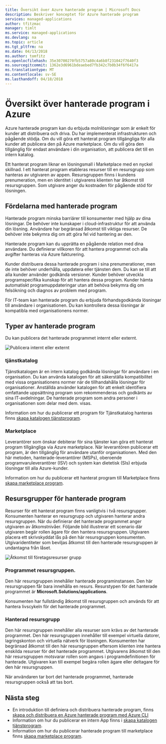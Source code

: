 ```yaml
---
title: Översikt över Azure hanterade program | Microsoft Docs
description: Beskriver konceptet för Azure hanterade program
services: managed-applications
author: tfitzmac
manager: timlt
ms.service: managed-applications
ms.devlang: na
ms.topic: article
ms.tgt_pltfrm: na
ms.date: 04/13/2018
ms.author: tomfitz
ms.openlocfilehash: 35e30700270fb5757a80c4a6b8f231042f7640f3
ms.sourcegitcommit: 1362e3d6961bdeaebed7fb342c7b0b34f6f6417a
ms.translationtype: MT
ms.contentlocale: sv-SE
ms.lasthandoff: 04/18/2018
---
```

# <a name="azure-managed-applications-overview"></a>Översikt över hanterade program i Azure

Azure hanterade program kan du erbjuda molnlösningar som är enkelt för kunder att distribuera och driva. Du har implementerat infrastrukturen och pågående stödja. Om du vill göra ett hanterat program tillgängliga för alla kunder att publicera den på Azure marketplace. Om du vill göra den tillgänglig för endast användare i din organisation, att publicera det till en intern katalog. 

Ett hanterat program liknar en lösningsmall i Marketplace med en nyckel skillnad. I ett hanterat program etableras resurser till en resursgrupp som hanteras av utgivaren av appen. Resursgruppen finns i kundens prenumeration, men en identitet i utgivarens klienten har åtkomst till resursgruppen. Som utgivare anger du kostnaden för pågående stöd för lösningen.

## <a name="advantages-of-managed-applications"></a>Fördelarna med hanterade program

Hanterade program minska barriärer till konsumenter med hjälp av dina lösningar. De behöver inte kunskaper i cloud-infrastruktur för att använda din lösning. Användare har begränsad åtkomst till viktiga resurser. De behöver inte bekymra dig om att göra fel vid hantering av den. 

Hanterade program kan du upprätta en pågående relation med dina användare. Du definierar villkoren för att hantera programmet och alla avgifter hanteras via Azure fakturering.

Kunder distribuera dessa hanterade program i sina prenumerationer, men de inte behöver underhålla, uppdatera eller tjänsten dem. Du kan se till att alla kunder använder godkända versioner. Kunder behöver utveckla programspecifika kunskap för att hantera dessa program. Kunder hämta automatiskt programuppdateringar utan att behöva bekymra dig om felsökning och diagnos av problem med program. 

För IT-team kan hanterade program du erbjuda förhandsgodkända lösningar till användare i organisationen. Du kan kontrollera dessa lösningar är kompatibla med organisationens normer.

## <a name="types-of-managed-applications"></a>Typer av hanterade program

Du kan publicera det hanterade programmet internt eller externt.

![Publicera internt eller externt](./media/overview/manage_app_options.png)

### <a name="service-catalog"></a>tjänstkatalog

Tjänstkatalogen är en intern katalog godkända lösningar för användare i en organisation. Du kan använda katalogen för att säkerställa kompatibilitet med vissa organisationens normer när de tillhandahålla lösningar för organisationer. Anställda använder katalogen för att enkelt identifiera omfattande uppsättning program som rekommenderas och godkänts av sina IT-avdelningar. De hanterade program som andra personer i organisationen som delar med dem. visas.

Information om hur du publicerar ett program för Tjänstkatalog hanteras finns [skapa katalogen tjänstprogram](publish-service-catalog-app.md).

### <a name="marketplace"></a>Marketplace

Leverantörer som önskar debiterar för sina tjänster kan göra ett hanterat program tillgängliga via Azure marketplace. När leverantören publicerar ett program, är den tillgänglig för användare utanför organisationen. Med den här metoden, hanterade-leverantörer (MSPs), oberoende programvaruleverantörer (ISV) och system kan dietetisk (SIs) erbjuda lösningar till alla Azure-kunder.

Information om hur du publicerar ett hanterat program till Marketplace finns [skapa marketplace program](publish-marketplace-app.md).

## <a name="resource-groups-for-managed-applications"></a>Resursgrupper för hanterade program

Resurser för ett hanterat program finns vanligtvis i två resursgrupper. Konsumenten hanterar en resursgrupp och utgivaren hanterar andra resursgruppen. När du definierar det hanterade programmet anger utgivaren av åtkomstnivåer. Följande bild illustrerar ett scenario där utgivaren begär rollen ägare för den hantera resursgruppen. Utgivaren placera ett skrivskyddat lås på den här resursgruppen konsumenten. Utgivaridentiteter som beviljas åtkomst till den hanterade resursgruppen är undantagna från låset.

![Åtkomst till företagsresurser grupp](./media/overview/access.png)

### <a name="application-resource-group"></a>Programmet resursgruppen.

Den här resursgruppen innehåller hanterade programinstansen. Den här resursgruppen får bara innehålla en resurs. Resurstypen för det hanterade programmet är **Microsoft.Solutions/applications**.

Konsumenten har fullständig åtkomst till resursgruppen och används för att hantera livscykeln för det hanterade programmet.

### <a name="managed-resource-group"></a>Hanterad resursgrupp

Den här resursgruppen innehåller alla resurser som krävs av det hanterade programmet. Den här resursgruppen innehåller till exempel virtuella datorer, lagringskonton och virtuella nätverk för lösningen. Konsumenten har begränsad åtkomst till den här resursgruppen eftersom klienten inte hantera enskilda resurser för det hanterade programmet. Utgivarens åtkomst till den här resursgruppen motsvarar rollen som angavs i programdefinitionen för hanterade. Utgivaren kan till exempel begära rollen ägare eller deltagare för den här resursgruppen.

När användaren tar bort det hanterade programmet, hanterade resursgruppen också att tas bort.

## <a name="next-steps"></a>Nästa steg

* En introduktion till definiera och distribuera hanterade program, finns [skapa och distribuera en Azure hanterade program med Azure CLI](managed-apps-quickstart-cli.md)
* Information om hur du publicerar en intern App finns i [skapa katalogen tjänstprogram](publish-service-catalog-app.md).
* Information om hur du publicerar hanterade program till marketplace finns [skapa marketplace program](publish-marketplace-app.md).
